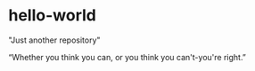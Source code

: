 # hello-world
"Just another repository"

“Whether you think you can, or you think you can't-you're right.”
